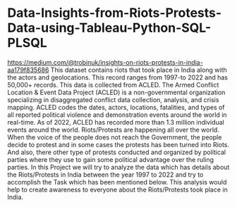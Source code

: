 # Data-Insights-from-Riots-Protests-Data-using-Tableau-Python-SQL-PLSQL
https://medium.com/@trobinuk/insights-on-riots-protests-in-india-aa179f835686
This dataset contains riots that took place in India along with the actors and geolocations. This record ranges from 1997-to 2022 and has 50,000+ records. This data is collected from ACLED. The Armed Conflict Location &amp; Event Data Project (ACLED) is a non-governmental organization specializing in disaggregated conflict data collection, analysis, and crisis mapping. ACLED codes the dates, actors, locations, fatalities, and types of all reported political violence and demonstration events around the world in real-time. As of 2022, ACLED has recorded more than 1.3 million individual events around the world.  Riots/Protests are happening all over the world. When the voice of the people does not reach the Government, the people decide to protest and in some cases the protests has been turned into Riots. And also, there other type of protests conducted and organized by political parties where they use to gain some political advantage over the ruling parties. In this Project we will try to analyze the data which has details about the Riots/Protests in India between the year 1997 to 2022 and try to accomplish the Task which has been mentioned below.  This analysis would help to create awareness to everyone about the Riots/Protests took place in India.
